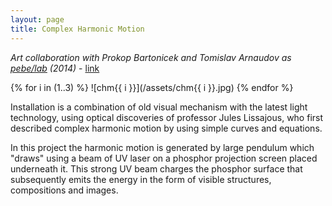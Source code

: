 ```yaml
---
layout: page
title: Complex Harmonic Motion
---
```


*Art collaboration with Prokop Bartonicek and Tomislav Arnaudov as [pebe/lab](/pebe-lab) (2014)* - [link](http://www.pebe.cz/lab/?p=3788)

{% for i in (1..3) %}
![chm{{ i }}](/assets/chm{{ i }}.jpg)
{% endfor %}

Installation is a combination of old visual mechanism with the latest light technology, using optical discoveries of professor Jules Lissajous, who first described complex harmonic motion by using simple curves and equations.

In this project the harmonic motion is generated by large pendulum which "draws" using a beam of UV laser on a phosphor projection screen placed underneath it. This strong UV beam charges the phosphor surface that subsequently emits the energy in the form of visible structures, compositions and images.
